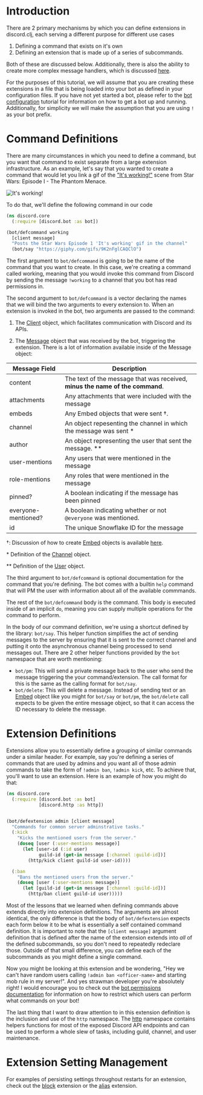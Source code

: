 # Introduction

There are 2 primary mechanisms by which you can define extensions in discord.clj, each serving a
different purpose for different use cases

1. Defining a command that exists on it's own
2. Defining an extension that is made up of a series of subcommands.

Both of these are discussed below. Additionally, there is also the ability to create more complex
message handlers, which is discussed [here](message-handlers.md).

For the purposes of this tutorial, we will assume that you are creating these extensions in a file
that is being loaded into your bot as defined in your configuration files. If you have not yet
started a bot, please refer to the [bot configuration](bot-configuration.md) tutorial for
information on how to get a bot up and running. Additionally, for simplicity we will make the
assumption that you are using `!` as your bot prefix.


# Command Definitions

There are many circumstances in which you need to define a command, but you want that command to
exist separate from a large extension infrastructure. As an example, let's say that you wanted to
create a command that would let you link a gif of the ["It's
working!"](https://www.youtube.com/watch?v=_ElWlUr_tw8) scene from Star Wars: Episode I - The
Phantom Menace.

![It's working!](https://media.giphy.com/media/9K2nFglCAQClO/giphy.gif)

To do that, we'll define the following command in our code

```Clojure
(ns discord.core
  (:require [discord.bot :as bot])

(bot/defcommand working
  [client message]
  "Posts the Star Wars Episode 1 'It's working' gif in the channel"
  (bot/say "https://giphy.com/gifs/9K2nFglCAQClO")
```

The first argument to `bot/defcommand` is going to be the name of the command that you want to
create. In this case, we're creating a command called working, meaning that you would invoke this
command from Discord by sending the message `!working` to a channel that you bot has read
permissions in.

The second argument to `bot/defcommand` is a vector declaring the names that we will bind the two
arguments to every extension to. When an extension is invoked in the bot, two arguments are passed
to the command:

1. The [Client](https://github.com/gizmo385/discord.clj/blob/develop/src/discord/client.clj) object,
   which facilitates communication with Discord and its APIs.

2. The
   [Message](https://github.com/gizmo385/discord.clj/blob/develop/src/discord/gateway.clj#L14-L17)
   object that was received by the bot, triggering the extension. There is a lot of information
   available inside of the Message object:

| Message Field | Description |
|---|---|
| content | The text of the message that was received, **minus the name of the command**. |
| attachments | Any attachments that were included with the message |
| embeds | Any Embed objects that were sent †. |
| channel | An object repesenting the channel in which the message was sent * |
| author | An object representing the user that sent the message. ** |
| user-mentions | Any users that were mentioned in the message |
| role-mentions | Any roles that were mentioned in the message |
| pinned? | A boolean indicating if the message has been pinned |
| everyone-mentioned? | A boolean indicating whether or not `@everyone` was mentioned. |
| id | The unique Snowflake ID  for the message |

†: Discussion of how to create
[Embed](https://github.com/gizmo385/discord.clj/blob/master/src/discord/embeds.clj) objects is
available [here](embeds.md).

\* Definition of the
[Channel](https://github.com/gizmo385/discord.clj/blob/master/src/discord/http.clj#L56) object.

\*\* Definition of the
[User](https://github.com/gizmo385/discord.clj/blob/master/src/discord/http.clj#L36-L37) object.

The  third argument to `bot/defcommand` is optional documentation for the command that you're
defining. The bot comes with a builtin `help` command that will PM the user with information about
all of the available commmands.

The rest of the `bot/defcommand` body is the command. This body is executed inside of an implicit
`do`, meaning you can supply multiple operations for the command to perform.

In the body of our command definition, we're using a shortcut defined by the library: `bot/say`.
This helper function simplifies the act of sending messages to the server by ensuring that it is
sent to the correct channel and putting it onto the asynchronous channel being processed to send
messages out. There are 2 other helper functions provided by the `bot` namespace that are worth
mentioning:

* `bot/pm`: This will send a private message back to the user who send the message triggering the
  your command/extension. The call format for this is the same as the calling format for `bot/say`.
* `bot/delete`: This will delete a message. Instead of sending text or an
[Embed](https://github.com/gizmo385/discord.clj/blob/master/src/discord/embeds.clj#L19-L20) object
like you might for `bot/say` or `bot/pm`, the `bot/delete` call expects to be given the entire
message object, so that it can access the ID necessary to delete the message.


# Extension Definitions

Extensions allow you to essentially define a grouping of similar commands under a similar header.
For example, say you're defining a series of commands that are used by admins and you want all of
those admin commands to take the form of `!admin ban`, `!admin kick`, etc. To achieve that, you'll
want to use an extension. Here is an example of how you might do that:

```Clojure
(ns discord.core
  (:require [discord.bot :as bot]
            [discord.http :as http])


(bot/defextension admin [client message]
  "Commands for common server adminstrative tasks."
  (:kick
    "Kicks the mentioned users from the server."
    (doseq [user (:user-mentions message)]
      (let [user-id (:id user)
            guild-id (get-in message [:channel :guild-id])]
        (http/kick client guild-id user-id))))

  (:ban
    "Bans the mentioned users from the server."
    (doseq [user (:user-mentions message)]
      (let [guild-id (get-in message [:channel :guild-id])]
        (http/ban client guild-id user)))))
```

Most of the lessons that we learned when defining commands above extends directly into extension
definitions. The arguments are almost identical, the only difference is that the body of
`bot/defextension` expects each form below it to be what is essentially a self contained command
definition. It is important to note that the `[client message]` argument definition that is defined
after the name of the extension extends into *all* of the defined subcommands, so you don't need to
repeatedly redeclare those. Outside of that small difference, you can define each of the subcommands as you might define
a single command.

Now you might be looking at this extension and be wondering, "Hey we can't have random users calling
`!admin ban <officer-name>` and starting mob rule in my server!". And yes strawman developer you're
absolutely right! I would encourage you to check out the [bot permissions
documentation](permissions.md) for information on how to restrict which users can perform what
commands on your bot!

The last thing that I want to draw attention to in this extension definition is the inclusion and
use of the `http` namespace. The
[http](https://github.com/gizmo385/discord.clj/blob/master/src/discord/http.clj) namespace contains
helpers functions for most of the exposed Discord API endpoints and can be used to perform a whole
slew of tasks, including guild, channel, and user maintenance.

# Extension Setting Management

For examples of persisting settings throughout restarts for an extension, check out the
[block](https://github.com/gizmo385/discord.clj/blob/develop/src/discord/extensions/block.clj)
extension or the
[alias](https://github.com/gizmo385/discord.clj/blob/develop/src/discord/extensions/alias.clj)
extension.
